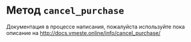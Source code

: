 # Метод `cancel_purchase`

Документация в процессе написания, пожалуйста используйте пока описание на http://docs.vmeste.online/info/cancel_purchase/